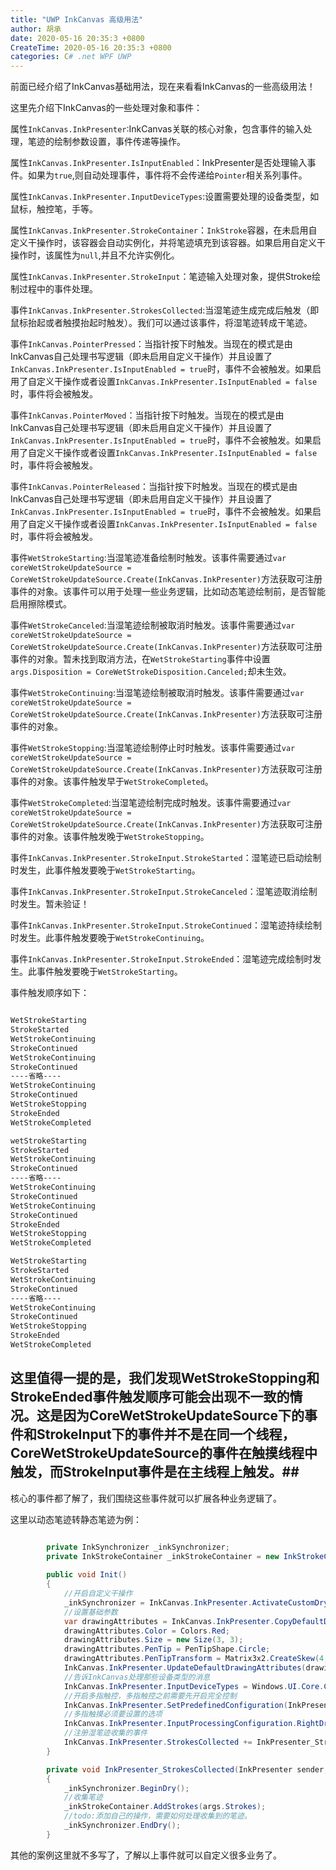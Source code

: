 ```yaml
---
title: "UWP InkCanvas 高级用法"
author: 胡承
date: 2020-05-16 20:35:3 +0800
CreateTime: 2020-05-16 20:35:3 +0800
categories: C# .net WPF UWP
---
```


前面已经介绍了InkCanvas基础用法，现在来看看InkCanvas的一些高级用法！

<!-- more -->
这里先介绍下InkCanvas的一些处理对象和事件：

属性`InkCanvas.InkPresenter`:InkCanvas关联的核心对象，包含事件的输入处理，笔迹的绘制参数设置，事件传递等操作。

属性`InkCanvas.InkPresenter.IsInputEnabled`：InkPresenter是否处理输入事件。如果为`true`,则自动处理事件，事件将不会传递给`Pointer`相关系列事件。

属性`InkCanvas.InkPresenter.InputDeviceTypes`:设置需要处理的设备类型，如鼠标，触控笔，手等。

属性`InkCanvas.InkPresenter.StrokeContainer`：`InkStroke`容器，在未启用自定义干操作时，该容器会自动实例化，并将笔迹填充到该容器。如果启用自定义干操作时，该属性为`null`,并且不允许实例化。

属性`InkCanvas.InkPresenter.StrokeInput`：笔迹输入处理对象，提供Stroke绘制过程中的事件处理。

事件`InkCanvas.InkPresenter.StrokesCollected`:当湿笔迹生成完成后触发（即鼠标抬起或者触摸抬起时触发）。我们可以通过该事件，将湿笔迹转成干笔迹。

事件`InkCanvas.PointerPressed`：当指针按下时触发。当现在的模式是由InkCanvas自己处理书写逻辑（即未启用自定义干操作）并且设置了`InkCanvas.InkPresenter.IsInputEnabled = true`时，事件不会被触发。如果启用了自定义干操作或者设置`InkCanvas.InkPresenter.IsInputEnabled = false`时，事件将会被触发。

事件`InkCanvas.PointerMoved`：当指针按下时触发。当现在的模式是由InkCanvas自己处理书写逻辑（即未启用自定义干操作）并且设置了`InkCanvas.InkPresenter.IsInputEnabled = true`时，事件不会被触发。如果启用了自定义干操作或者设置`InkCanvas.InkPresenter.IsInputEnabled = false`时，事件将会被触发。

事件`InkCanvas.PointerReleased`：当指针按下时触发。当现在的模式是由InkCanvas自己处理书写逻辑（即未启用自定义干操作）并且设置了`InkCanvas.InkPresenter.IsInputEnabled = true`时，事件不会被触发。如果启用了自定义干操作或者设置`InkCanvas.InkPresenter.IsInputEnabled = false`时，事件将会被触发。

事件`WetStrokeStarting`:当湿笔迹准备绘制时触发。该事件需要通过`var coreWetStrokeUpdateSource = CoreWetStrokeUpdateSource.Create(InkCanvas.InkPresenter)`方法获取可注册事件的对象。该事件可以用于处理一些业务逻辑，比如动态笔迹绘制前，是否智能启用擦除模式。

事件`WetStrokeCanceled`:当湿笔迹绘制被取消时触发。该事件需要通过`var coreWetStrokeUpdateSource = CoreWetStrokeUpdateSource.Create(InkCanvas.InkPresenter)`方法获取可注册事件的对象。暂未找到取消方法，在`WetStrokeStarting`事件中设置`args.Disposition = CoreWetStrokeDisposition.Canceled;`却未生效。

事件`WetStrokeContinuing`:当湿笔迹绘制被取消时触发。该事件需要通过`var coreWetStrokeUpdateSource = CoreWetStrokeUpdateSource.Create(InkCanvas.InkPresenter)`方法获取可注册事件的对象。

事件`WetStrokeStopping`:当湿笔迹绘制停止时时触发。该事件需要通过`var coreWetStrokeUpdateSource = CoreWetStrokeUpdateSource.Create(InkCanvas.InkPresenter)`方法获取可注册事件的对象。该事件触发早于`WetStrokeCompleted`。

事件`WetStrokeCompleted`:当湿笔迹绘制完成时触发。该事件需要通过`var coreWetStrokeUpdateSource = CoreWetStrokeUpdateSource.Create(InkCanvas.InkPresenter)`方法获取可注册事件的对象。该事件触发晚于`WetStrokeStopping`。

事件`InkCanvas.InkPresenter.StrokeInput.StrokeStarted`：湿笔迹已启动绘制时发生，此事件触发要晚于`WetStrokeStarting`。

事件`InkCanvas.InkPresenter.StrokeInput.StrokeCanceled`：湿笔迹取消绘制时发生。暂未验证！

事件`InkCanvas.InkPresenter.StrokeInput.StrokeContinued`：湿笔迹持续绘制时发生。此事件触发要晚于`WetStrokeContinuing`。

事件`InkCanvas.InkPresenter.StrokeInput.StrokeEnded`：湿笔迹完成绘制时发生。此事件触发要晚于`WetStrokeStarting`。

事件触发顺序如下：
```txt

WetStrokeStarting
StrokeStarted
WetStrokeContinuing
StrokeContinued
WetStrokeContinuing
StrokeContinued
----省略----
WetStrokeContinuing
StrokeContinued
WetStrokeStopping
StrokeEnded
WetStrokeCompleted

wetStrokeStarting
StrokeStarted
WetStrokeContinuing
StrokeContinued
----省略----
WetStrokeContinuing
StrokeContinued
WetStrokeContinuing
StrokeContinued
StrokeEnded
WetStrokeStopping
WetStrokeCompleted

WetStrokeStarting
StrokeStarted
WetStrokeContinuing
StrokeContinued
----省略----
WetStrokeContinuing
StrokeContinued
WetStrokeStopping
StrokeEnded
WetStrokeCompleted

```

## 这里值得一提的是，我们发现WetStrokeStopping和StrokeEnded事件触发顺序可能会出现不一致的情况。这是因为CoreWetStrokeUpdateSource下的事件和StrokeInput下的事件并不是在同一个线程，CoreWetStrokeUpdateSource的事件在触摸线程中触发，而StrokeInput事件是在主线程上触发。##

核心的事件都了解了，我们围绕这些事件就可以扩展各种业务逻辑了。

这里以动态笔迹转静态笔迹为例：

```cs

        private InkSynchronizer _inkSynchronizer; 
        private InkStrokeContainer _inkStrokeContainer = new InkStrokeContainer();
        
        public void Init()
        {
            //开启自定义干操作
            _inkSynchronizer = InkCanvas.InkPresenter.ActivateCustomDrying();
            //设置基础参数
            var drawingAttributes = InkCanvas.InkPresenter.CopyDefaultDrawingAttributes();
            drawingAttributes.Color = Colors.Red;
            drawingAttributes.Size = new Size(3, 3);
            drawingAttributes.PenTip = PenTipShape.Circle;
            drawingAttributes.PenTipTransform = Matrix3x2.CreateSkew(4, 4);
            InkCanvas.InkPresenter.UpdateDefaultDrawingAttributes(drawingAttributes);
            //告诉InkCanvas处理那些设备类型的消息
            InkCanvas.InkPresenter.InputDeviceTypes = Windows.UI.Core.CoreInputDeviceTypes.Mouse | Windows.UI.Core.CoreInputDeviceTypes.Pen | Windows.UI.Core.CoreInputDeviceTypes.Touch;
            //开启多指触控，多指触控之前需要先开启完全控制
            InkCanvas.InkPresenter.SetPredefinedConfiguration(InkPresenterPredefinedConfiguration.SimpleMultiplePointer);
            //多指触摸必须要设置的选项
            InkCanvas.InkPresenter.InputProcessingConfiguration.RightDragAction = InkInputRightDragAction.LeaveUnprocessed;
            //注册湿笔迹收集的事件
            InkCanvas.InkPresenter.StrokesCollected += InkPresenter_StrokesCollected;
        }

        private void InkPresenter_StrokesCollected(InkPresenter sender, InkStrokesCollectedEventArgs args)
        {
            _inkSynchronizer.BeginDry();
            //收集笔迹
            _inkStrokeContainer.AddStrokes(args.Strokes);
            //todo:添加自己的操作，需要如何处理收集到的笔迹。
            _inkSynchronizer.EndDry();
        }

```


其他的案例这里就不多写了，了解以上事件就可以自定义很多业务了。